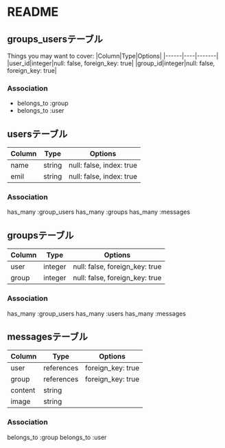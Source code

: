 # README

## groups_usersテーブル

Things you may want to cover:
|Column|Type|Options|
|------|----|-------|
|user_id|integer|null: false, foreign_key: true|
|group_id|integer|null: false, foreign_key: true|

### Association
- belongs_to :group
- belongs_to :user

## usersテーブル

|Column|Type|Options|
|------|----|-------|
|name|string|null: false, index: true|
|emil|string|null: false, index: true|

### Association
has_many :group_users
has_many :groups
has_many :messages

## groupsテーブル

|Column|Type|Options|
|------|----|-------|
|user|integer|null: false, foreign_key: true|
|group|integer|null: false, foreign_key: true|

### Association
has_many :group_users
has_many :users
has_many :messages

## messagesテーブル

|Column|Type|Options|
|------|----|-------|
|user|references|foreign_key: true|
|group|references|foreign_key: true|
|content|string||
|image|string||

### Association

belongs_to :group
belongs_to :user
